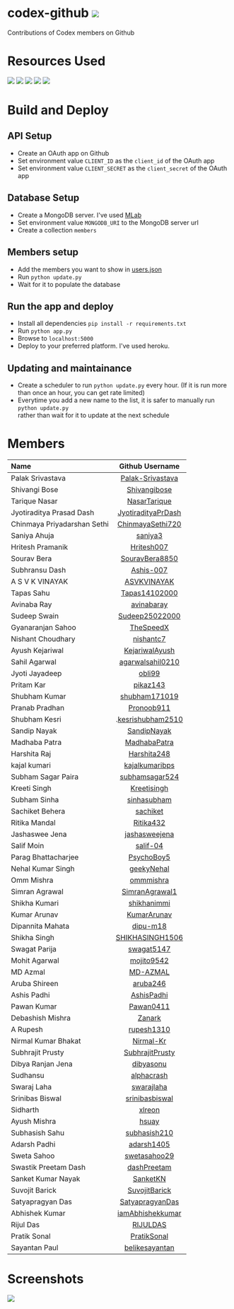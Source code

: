 # codex-github [![](https://img.shields.io/badge/codex-github-blue.svg?style=for-the-badge&display=inline-block)](http://codex.subhrajitpy.me)
Contributions of Codex members on Github 

# Resources Used

![](https://img.shields.io/badge/python-flask-green.svg?style=for-the-badge&display=inline-block&logo=python)
![](https://img.shields.io/badge/%E2%86%91_Deploy_to-Heroku-7056bf.svg?style=for-the-badge&display=inline-block&logo=heroku)
![](https://img.shields.io/badge/MongoDB-3.6-brightgreen.svg?style=for-the-badge&display=inline-block&logo=mongodb)
![](https://img.shields.io/badge/html-5-blue.svg?style=for-the-badge&display=inline-block&logo=html5)
![](https://img.shields.io/badge/css-3-green.svg?style=for-the-badge&display=inline-block&logo=css3)

# Build and Deploy

## API Setup

- Create an OAuth app on Github
- Set environment value `CLIENT_ID` as the `client_id` of the OAuth app
- Set environment value `CLIENT_SECRET` as the `client_secret` of the OAuth app

## Database Setup

- Create a MongoDB server. I've used [MLab](https://www.mlab.com/)
- Set environment value `MONGODB_URI` to the MongoDB server url
- Create a collection `members`

## Members setup

- Add the members you want to show in [users.json](./static/users.json)
- Run `python update.py`
- Wait for it to populate the database

## Run the app and deploy

- Install all dependencies `pip install -r requirements.txt`
- Run `python app.py`
- Browse to `localhost:5000`
- Deploy to your preferred platform. I've used heroku.

## Updating and maintainance

- Create a scheduler to run `python update.py` every hour. (If it is run more than once an hour, you can get rate limited)
- Everytime you add a new name to the list, it is safer to manually run `python update.py` \
  rather than wait for it to update at the next schedule

# Members

| Name | Github Username |
|:------|:----------------:|
|Palak Srivastava| [Palak-Srivastava](https://github.com/Palak-Srivastava)
|Shivangi Bose | [Shivangibose](https://github.com/Shivangibose)
|Tarique Nasar| [NasarTarique](https://github.com/NasarTarique)
| Jyotiraditya Prasad Dash | [JyotiradityaPrDash](https://github.com/JyotiradityaPrDash)
| Chinmaya Priyadarshan Sethi | [ChinmayaSethi720](https://github.com/ChinmayaSethi720)
| Saniya Ahuja | [saniya3](https://github.com/saniya3)
| Hritesh Pramanik | [Hritesh007](https://github.com/Hritesh007)
| Sourav Bera | [SouravBera8850](https://github.com/SouravBear8850)
| Subhransu Dash | [Ashis-007](https://github.com/Ashis-007)
| A S V K VINAYAK |[ASVKVINAYAK](https://github.com/ASVKVINAYAK)
| Tapas Sahu | [Tapas14102000](https://github.com/Tapas14102000)
| Avinaba Ray | [avinabaray](https://github.com/avinabaray)
| Sudeep Swain | [Sudeep25022000](https://github.com/Sudeep25022000)
| Gyanaranjan Sahoo | [TheSpeedX](https://github.com/TheSpeedX)
|Nishant Choudhary| [nishantc7](https://github.com/nishantc7)
|Ayush Kejariwal| [KejariwalAyush](https://github.com/KejariwalAyush)
|Sahil Agarwal| [agarwalsahil0210](https://github.com/agarwalsahil0210)
|Jyoti Jayadeep | [obli99](https://github.com/obli99)
|Pritam Kar | [pikaz143](https://github.com/pikaz143)
|Shubham Kumar | [shubham171019](https://github.com/shubham171019)
|Pranab Pradhan | [Pronoob911](https://github.com/Pronoob911)
| Shubham Kesri |.[kesrishubham2510](https://github.com/kesrishubham2510) 
|Sandip Nayak|   [SandipNayak](https://github.com/SandipNayak)
|Madhaba Patra|[MadhabaPatra](https://github.com/MadhabaPatra)
| Harshita Raj | [Harshita248](https://github.com/Harshita248)
| kajal kumari | [kajalkumaribps](https://github.com/kajalkumaribps)
| Subham Sagar Paira | [subhamsagar524](https://github.com/subhamsagar524)
| Kreeti Singh | [Kreetisingh](https://github.com/Kreetisingh)
| Subham Sinha | [sinhasubham](https://github.com/sinhasubham)
| Sachiket Behera | [sachiket](https://github.com/sachiket)
| Ritika Mandal | [Ritika432](https://github.com/Ritika432)
| Jashaswee Jena| [jashasweejena](https://github.com/jashasweejena)
| Salif Moin | [salif-04](https://github.com/salif-04)
| Parag Bhattacharjee | [PsychoBoy5](https://github.com/PsychoBoy5)
| Nehal Kumar Singh | [geekyNehal](https://github.com/geekyNehal)
| Omm Mishra | [ommmishra](https://github.com/ommmishra)
| Simran Agrawal | [SimranAgrawal1](https://github.com/SimranAgrawal1)
| Shikha Kumari | [shikhanimmi](https://github.com/shikhanimmi)
| Kumar Arunav | [KumarArunav](https://github.com/KumarArunav)
| Dipannita Mahata | [dipu-m18](https://github.com/dipu-m18)
| Shikha Singh | [SHIKHASINGH1506](https://github.com/SHIKHASINGH1506)
| Swagat Parija | [swagat5147](https://github.com/swagat5147)
| Mohit Agarwal | [mojito9542](https://github.com/mojito9542)
| MD Azmal | [MD-AZMAL](https://github.com/MD-AZMAL)
| Aruba Shireen | [aruba246](https://github.com/aruba246)
| Ashis Padhi |	[AshisPadhi](https://github.com/AshisPadhi)
| Pawan Kumar | [Pawan0411](https://github.com/Pawan0411)
| Debashish Mishra | [Zanark](https://github.com/Zanark)
| A Rupesh | [rupesh1310](https://github.com/rupesh1310)
| Nirmal Kumar Bhakat | [Nirmal-Kr](https://github.com/Nirmal-Kr)
| Subhrajit Prusty | [SubhrajitPrusty](https://github.com/SubhrajitPrusty)
| Dibya Ranjan Jena | [dibyasonu](https://github.com/dibyasonu)
| Sudhansu | [alphacrash](https://github.com/alphacrash)
| Swaraj Laha | [swarajlaha](https://github.com/swarajlaha)
| Srinibas Biswal | [srinibasbiswal](https://github.com/srinibasbiswal)
| Sidharth | [xlreon](https://github.com/xlreon)
| Ayush Mishra | [hsuay](https://github.com/hsuay)
| Subhasish Sahu | [subhasish210](https://github.com/subhasish210)
| Adarsh Padhi | [adarsh1405](https://github.com/adarsh1405)
| Sweta Sahoo | [swetasahoo29](https://github.com/swetasahoo29)
| Swastik Preetam Dash | [dashPreetam](https://github.com/dashPreetam)
| Sanket Kumar Nayak | [SanketKN](https://github.com/SanketKN)
| Suvojit Barick | [SuvojitBarick](https://github.com/SuvojitBarick)
| Satyapragyan Das| [SatyapragyanDas](https://github.com/SatyapragyanDas)
| Abhishek Kumar| [iamAbhishekkumar](https://github.com/iamAbhishekkumar)
| Rijul Das | [RIJULDAS](https://github.com/RIJULDAS)
| Pratik Sonal | [PratikSonal](https://github.com/PratikSonal)
| Sayantan Paul | [belikesayantan](https://github.com/belikesayantan)
# Screenshots

![](./screenshot.png)
